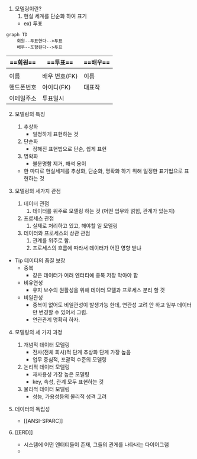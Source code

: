 
1) 모델링이란?
	1) 현실 세계를 단순화 하여 표기
	- ex) 투표

```mermaid
graph TD
	회원--투표한다-->투표
	배우--포함된다-->투표
```

| ==회원== | ==투표==    | ==배우== |
| ------ | --------- | ------ |
|        |           |        |
| 이름     | 배우 번호(FK) | 이름     |
| 핸드폰번호  | 아이디(FK)   | 대표작    |
| 이메일주소  | 투표일시      |        |

2) 모델링의 특징
	1) 추상화
		- 일정하게 표현하는 것
	2) 단순화
		- 정해진 표현법으로 단순, 쉽게 표현
	3) 명확화
		- 불분명함 제거, 해석 용이
	- 한 마디로 현실세계를 추상화, 단순화, 명확화 하기 위해 일정한 표기법으로 표현하는 것

3) 모델링의 세가지 관점
	1) 데이터 관점
		1) 데이터를 위주로 모델링 하는 것 (어떤 업무와 얽힘, 관계가 있는지)
	2) 프로세스 관점
		1) 실제로 처리하고 있고, 해야할 일 모델링
	3) 데이터와 프로세스의 상관 관점
		1) 관계를 위주로 함. 
		2) 프로세스의 흐름에 따라서 데이터가 어떤 영향 받냐

- Tip 데이터의 품질 보장
	- 중복
		- 같은 데이터가 여러 엔터티에 중복 저장 막아야 함
	- 비유연성
		- 유지 보수의 원활성을 위해 데이터 모델과 프로세스 분리 할 것
	- 비일관성
		- 중복이 없어도 비일관성이 발생가능 한데, 연관성 고려 안 하고 일부 데이터만 변경할 수 있어서 그럼.
		- 연관관계 명확히 하자.

4) 모델링의 세 가지 과정
	1) 개념적 데이터 모델링
		- 전사(전체 회사)적 단계 추상화 단계 가장 높음
		- 업무 중심적, 포괄적 수준의 모델링
	2) 논리적 데이터 모델링
		- 재사용성 가장 높은 모델링
		- key, 속성, 관계 모두 표현하는 것
	3) 물리적 데이터 모델링
		- 성능, 가용성등의 물리적 성격 고려

5) 데이터의 독립성
	- [[ANSI-SPARC]]

6) [[ERD]]
	- 시스템에 어떤 엔터티들이 존재, 그들의 관게를 나타내는 다이어그램
	- 




